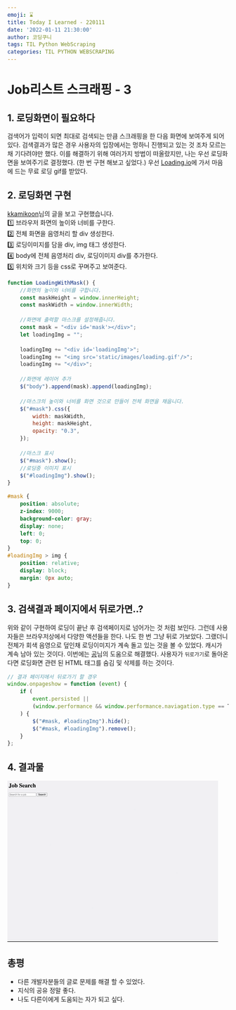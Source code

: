```yaml
---
emoji: ⌛️
title: Today I Learned - 220111
date: '2022-01-11 21:30:00'
author: 코딩쿠니
tags: TIL Python WebScraping
categories: TIL PYTHON WEBSCRAPING
---
```


# Job리스트 스크래핑 - 3
## 1. 로딩화면이 필요하다
검색어가 입력이 되면 최대로 검색되는 만큼 스크래핑을 한 다음 화면에 보여주게 되어 있다. 검색결과가 많은 경우 사용자의 입장에서는 멍하니 진행되고 있는 것 조차 모르는 채 기다려야만 했다. 이를 해결하기 위해 여러가지 방법이 떠올랐지만, 나는 우선 로딩화면을 보여주기로 결정했다. (한 번 구현 해보고 싶었다.) 우선 [Loading.io](https://loading.io/)에 가서 마음에 드는 무료 로딩 gif를 받았다.

## 2. 로딩화면 구현
[kkamikoon](https://kkamikoon.tistory.com/168)님의 글을 보고 구현했습니다.   
1️⃣  브라우저 화면의 높이와 너비를 구한다.   
2️⃣  전체 화면을 음영처리 할 div 생성한다.   
3️⃣  로딩이미지를 담을 div, img 태그 생성한다.   
4️⃣  body에 전체 음영처리 div, 로딩이미지 div를 추가한다.   
5️⃣  위치와 크기 등을 css로 꾸며주고 보여준다.   
```javascript
function LoadingWithMask() {
    //화면의 높이와 너비를 구합니다.
    const maskHeight = window.innerHeight;
    const maskWidth = window.innerWidth;

    //화면에 출력할 마스크를 설정해줍니다.
    const mask = "<div id='mask'></div>";
    let loadingImg = "";

    loadingImg += "<div id='loadingImg'>";
    loadingImg += "<img src='static/images/loading.gif'/>";
    loadingImg += "</div>";

    //화면에 레이어 추가
    $("body").append(mask).append(loadingImg);

    //마스크의 높이와 너비를 화면 것으로 만들어 전체 화면을 채웁니다.
    $("#mask").css({
        width: maskWidth,
        height: maskHeight,
        opacity: "0.3",
    });

    //마스크 표시
    $("#mask").show();
    //로딩중 이미지 표시
    $("#loadingImg").show();
}
```
```css
#mask {
    position: absolute;
    z-index: 9000;
    background-color: gray;
    display: none;
    left: 0;
    top: 0;
}
#loadingImg > img {
    position: relative;
    display: block;
    margin: 0px auto;
}
```

## 3. 검색결과 페이지에서 뒤로가면..?
위와 같이 구현하여 로딩이 끝난 후 검색페이지로 넘어가는 것 처럼 보인다. 그런데 사용자들은 브라우저상에서 다양한 액션들을 한다. 나도 한 번 그냥 뒤로 가보았다. 그랬더니 전체가 회색 음영으로 덮인채 로딩이미지가 계속 돌고 있는 것을 볼 수 있었다. 캐시가 계속 남아 있는 것이다. 이번에는 [공](https://blog.naver.com/PostView.nhn?blogId=amabile29&logNo=221548195341&categoryNo=30&parentCategoryNo=0&viewDate=&currentPage=1&postListTopCurrentPage=1&from=postView)님의 도움으로 해결했다. 사용자가 `뒤로가기`로 돌아온다면 로딩화면 관련 된 HTML 태그를 숨김 및 삭제를 하는 것이다.
```javascript
// 결과 페이지에서 뒤로가기 할 경우
window.onpageshow = function (event) {
    if (
        event.persisted ||
        (window.performance && window.performance.naviagation.type == TYPE_BACK_FORWARD)
    ) {
        $("#mask, #loadingImg").hide();
        $("#mask, #loadingImg").remove();
    }
};
```

## 4. 결과물
![loading_demo](./test.gif)
## 총평
* 다른 개발자분들의 글로 문제를 해결 할 수 있었다.
* 지식의 공유 정말 좋다.
* 나도 다른이에게 도움되는 자가 되고 싶다.
```toc
```